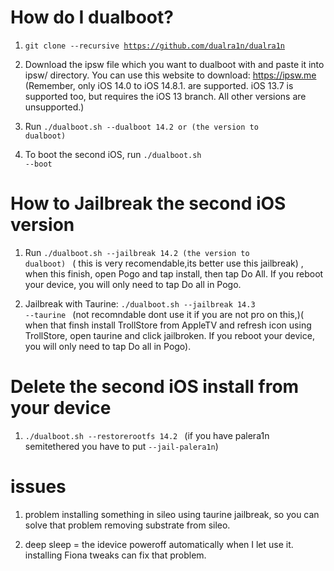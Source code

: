 # How do I dualboot?

1. <code>git clone --recursive https://github.com/dualra1n/dualra1n</code>

2. Download the ipsw file which you want to dualboot with and paste it into ipsw/ directory. You can use this website to download: https://ipsw.me (Remember, only iOS 14.0 to iOS 14.8.1. are supported. iOS 13.7 is supported too, but requires the iOS 13 branch. All other versions are unsupported.)

3. Run <code>./dualboot.sh --dualboot 14.2 or (the version to dualboot) </code>

4. To boot the second iOS, run <code>./dualboot.sh --boot</code>


# How to Jailbreak the second iOS version  

1. Run <code>./dualboot.sh --jailbreak 14.2 (the version to dualboot) </code> ( this is very recomendable,its better use this jailbreak) , when this finish, open Pogo and tap install, then tap Do All. If you reboot your device, you will only need to tap Do all in Pogo.

2. Jailbreak with Taurine: <code>./dualboot.sh --jailbreak 14.3 --taurine </code> (not recomndable dont use it if you are not pro on this,)( when that finsh install TrollStore from AppleTV and refresh icon using TrollStore, open taurine and click jailbroken. If you reboot your device, you will only need to tap Do all in Pogo).


# Delete the second iOS install from your device

1. <code>./dualboot.sh --restorerootfs 14.2 </code> (if you have palera1n semitethered you have to put <code>--jail-palera1n</code>)


# issues 

1. problem installing something in sileo using taurine jailbreak, so you can solve that problem removing substrate from sileo.


2. deep sleep = the idevice poweroff automatically when I let use it. installing Fiona tweaks can fix that problem.


